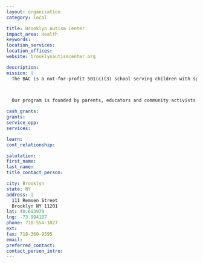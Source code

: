 ```yaml
---
layout: organization
category: local

title: Brooklyn Autism Center
impact_area: Health
keywords: 
location_services: 
location_offices: 
website: brooklynautismcenter.org

description: 
mission: |
  The BAC is a not-for-profit 501(c)(3) school serving children with special needs. We are located in the historic Brooklyn Heights neighborhood, one subway stop from Manhattan, and steps from the Brooklyn Bridge.

  

  Our program is founded by parents, educators and community activists who are determined to provide high quality, effective educational services for children that need 1:1 support. Our philosophy is grounded in data-based scientific research, Applied Behavior Analysis (ABA), which is the educational standard and best practice for children on the Autism Spectrum.

cash_grants: 
grants: 
service_opp: 
services: 

learn: 
cont_relationship: 

salutation: 
first_name: 
last_name: 
title_contact_person: 

city: Brooklyn
state: NY
address: |
  111 Remsen Street     
  Brooklyn NY 11201
lat: 40.693979
lng: -73.994107
phone: 718-554-1027
ext: 
fax: 718-360-9595
email: 
preferred_contact: 
contact_person_intro: 
---
```

